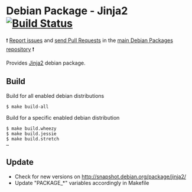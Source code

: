 # Debian Package - Jinja2 [![Build Status](https://travis-ci.org/manala/debian-package-jinja2.svg?branch=master)](https://travis-ci.org/manala/debian-package-jinja2)

:exclamation: [Report issues](https://github.com/manala/debian-packages/issues) and [send Pull Requests](https://github.com/manala/debian-packages/pulls) in the [main Debian Packages repository](https://github.com/manala/debian-packages) :exclamation:

Provides [Jinja2](http://jinja.pocoo.org/) debian package.

## Build

Build for all enabled debian distributions

```
$ make build-all
```

Build for a specific enabled debian distribution

```
$ make build.wheezy
$ make build.jessie
$ make build.stretch
…
```

## Update

* Check for new versions on http://snapshot.debian.org/package/jinja2/
* Update "PACKAGE_*" variables accordingly in Makefile
